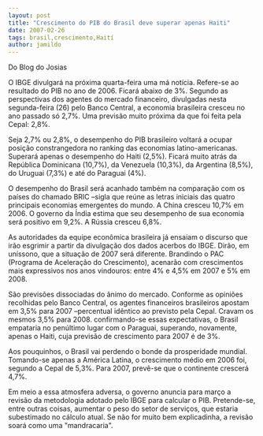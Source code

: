 ```yaml
---
layout: post
title: "Crescimento do PIB do Brasil deve superar apenas Haiti"
date: 2007-02-26
tags: brasil,crescimento,Haití
author: jamildo
---
```

Do Blog do Josias

O IBGE divulgar&aacute; na pr&oacute;xima quarta-feira uma m&aacute; not&iacute;cia. Refere-se ao resultado do PIB no ano de 2006. Ficar&aacute; abaixo de 3%. Segundo as perspectivas dos agentes do mercado financeiro, divulgadas nesta segunda-feira (26) pelo Banco Central, a economia brasileira cresceu no ano passado s&oacute; 2,7%. Uma previs&atilde;o muito pr&oacute;xima da que foi feita pela Cepal: 2,8%.

Seja 2,7% ou 2,8%, o desempenho do PIB brasileiro voltar&aacute; a ocupar posi&ccedil;&atilde;o constrangedora no ranking das economias latino-americanas. Superar&aacute; apenas o desempenho do Haiti (2,5%). Ficar&aacute; muito atr&aacute;s da Rep&uacute;blica Dominicana (10,7%), da Venezuela (10,3%), da Argentina (8,5%), do Uruguai (7,3%) e at&eacute; do Paraguai (4%).

O desempenho do Brasil ser&aacute; acanhado tamb&eacute;m na compara&ccedil;&atilde;o com os pa&iacute;ses do chamado BRIC &ndash;sigla que re&uacute;ne as letras iniciais das quatro principais economias emergentes do mundo. A China cresceu 10,7% em 2006. O governo da &Iacute;ndia estima que seu desempenho de sua economia ser&aacute; positivo em 9,2%. A R&uacute;ssia cresceu 6,8%.

As autoridades da equipe econ&ocirc;mica brasileira j&aacute; ensaiam o discurso que ir&atilde;o esgrimir a partir da divulga&ccedil;&atilde;o dos dados acerbos do IBGE. Dir&atilde;o, em un&iacute;ssono, que a situa&ccedil;&atilde;o de 2007 ser&aacute; diferente. Brandindo o PAC (Programa de Acelera&ccedil;&atilde;o do Crescimento), acenar&atilde;o com crescimentos mais expressivos nos anos vindouros: entre 4% e 4,5% em 2007 e 5% em 2008.

S&atilde;o previs&otilde;es dissociadas do &acirc;nimo do mercado. Conforme as opini&otilde;es recolhidas pelo Banco Central, os agentes financeiros brasileiros apostam em 3,5% para 2007 &ndash;percentual id&ecirc;ntico ao previsto pela Cepal. Cravam os mesmos 3,5% para 2008. confirmando-se essas expectativas, o Brasil empataria no pen&uacute;ltimo lugar com o Paraguai, superando, novamente, apenas o Haiti, cuja previs&atilde;o de crescimento para 2007 &eacute; de 3%.

Aos pouquinhos, o Brasil vai perdendo o bonde da prosperidade mundial. Tomando-se apenas a Am&eacute;rica Latina, o crescimento m&eacute;dio em 2006 foi, segundo a Cepal de 5,3%. Para 2007, prev&ecirc;-se que o continente crescer&aacute; 4,7%.

Em meio a essa atmosfera adversa, o governo anuncia para mar&ccedil;o a revis&atilde;o da metodologia adotado pelo IBGE para calcular o PIB. Pretende-se, entre outras coisas, aumentar o peso do setor de servi&ccedil;os, que estaria subestimado no c&aacute;lculo atual. Se n&atilde;o for muito bem explicadinha, a revis&atilde;o soar&aacute; como uma "mandracaria".